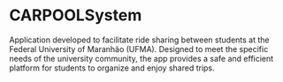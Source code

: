 # CARPOOLSystem
Application developed to facilitate ride sharing between students at the Federal University of Maranhão (UFMA). Designed to meet the specific needs of the university community, the app provides a safe and efficient platform for students to organize and enjoy shared trips.
